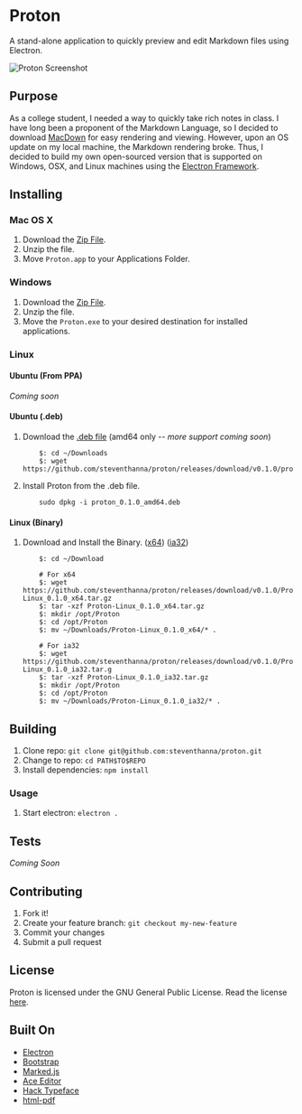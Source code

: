 # Proton
A stand-alone application to quickly preview and edit Markdown files using Electron.

![Proton Screenshot](http://steventhanna.github.io/proton/proton-image.png)

## Purpose
As a college student, I needed a way to quickly take rich notes in class.  I have long been a proponent of the Markdown Language, so I decided to download [MacDown](http://macdown.uranusjr.com/) for easy rendering and viewing.  However, upon an OS update on my local machine, the Markdown rendering broke.  Thus, I decided to build my own open-sourced version that is supported on Windows, OSX, and Linux machines using the [Electron Framework](https://github.com/atom/electron).

## Installing
### Mac OS X
1. Download the [Zip File](https://github.com/steventhanna/proton/releases/download/v0.1.0/Proton-OSX.zip).
2. Unzip the file.
3. Move `Proton.app` to your Applications Folder.

### Windows
1. Download the [Zip File](https://github.com/steventhanna/proton/releases/download/v0.1.0/Proton-Windows.zip).
2. Unzip the file.
3. Move the `Proton.exe` to your desired destination for installed applications.

### Linux
#### Ubuntu (From PPA)
_Coming soon_

#### Ubuntu (.deb)
1. Download the [.deb file](https://github.com/steventhanna/proton/releases/download/v0.1.0/proton_0.1.0_amd64.deb) (amd64 only -- _more support coming soon_)
    ```shell
        $: cd ~/Downloads
        $: wget https://github.com/steventhanna/proton/releases/download/v0.1.0/proton_0.1.0_amd64.deb
    ```
2. Install Proton from the .deb file.
    ```shell
        sudo dpkg -i proton_0.1.0_amd64.deb
    ```

#### Linux (Binary)
1. Download and Install the Binary. ([x64](https://github.com/steventhanna/proton/releases/download/v0.1.0/Proton-Linux_0.1.0_x64.tar.gz)) ([ia32](https://github.com/steventhanna/proton/releases/download/v0.1.0/Proton-Linux_0.1.0_ia32.tar.gz))
    ```shell
        $: cd ~/Download

        # For x64
        $: wget https://github.com/steventhanna/proton/releases/download/v0.1.0/Proton-Linux_0.1.0_x64.tar.gz
        $: tar -xzf Proton-Linux_0.1.0_x64.tar.gz
        $: mkdir /opt/Proton
        $: cd /opt/Proton
        $: mv ~/Downloads/Proton-Linux_0.1.0_x64/* .

        # For ia32
        $: wget https://github.com/steventhanna/proton/releases/download/v0.1.0/Proton-Linux_0.1.0_ia32.tar.g
        $: tar -xzf Proton-Linux_0.1.0_ia32.tar.gz
        $: mkdir /opt/Proton
        $: cd /opt/Proton
        $: mv ~/Downloads/Proton-Linux_0.1.0_ia32/* .
    ```

## Building
1. Clone repo: `git clone git@github.com:steventhanna/proton.git`
2. Change to repo: `cd PATH$TO$REPO`
3. Install dependencies: `npm install`

### Usage
1. Start electron: `electron .`

## Tests
_Coming Soon_

## Contributing
1. Fork it!
2. Create your feature branch: `git checkout my-new-feature`
3. Commit your changes
4. Submit a pull request

## License
Proton is licensed under the GNU General Public License.  Read the license [here](https://github.com/steventhanna/proton/blob/master/license).

## Built On
- [Electron](https://github.com/atom/electron)
- [Bootstrap](http://getbootstrap.com)
- [Marked.js](https://github.com/chjj/marked)
- [Ace Editor](http://ace.c9.io/#nav=about)
- [Hack Typeface](https://github.com/chrissimpkins/Hack)
- [html-pdf](https://github.com/marcbachmann/node-html-pdf)
